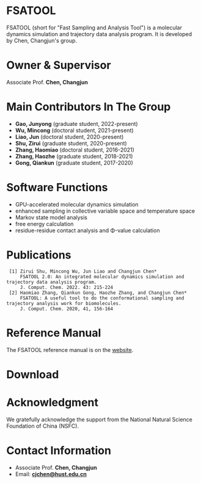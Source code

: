 # FSATOOL

FSATOOL (short for "Fast Sampling and Analysis Tool") is a molecular dynamics simulation and trajectory data analysis program. It is developed by Chen, Changjun's group.

# Owner & Supervisor

Associate Prof. **Chen, Changjun**

# Main Contributors In The Group

* **Gao, Junyong** (graduate student, 2022-present)
* **Wu, Mincong** (doctoral student, 2021-present)
* **Liao, Jun** (doctoral student, 2020-present)
* **Shu, Zirui** (graduate student, 2020-present)
* **Zhang, Haomiao** (doctoral student, 2016-2021)
* **Zhang, Haozhe** (graduate student, 2018-2021)
* **Gong, Qiankun** (graduate student, 2017-2020)

# Software Functions

* GPU-accelerated molecular dynamics simulation
* enhanced sampling in collective variable space and temperature space
* Markov state model analysis
* free energy calculation
* residue-residue contact analysis and Φ-value calculation

# Publications
```
 [1] Zirui Shu, Mincong Wu, Jun Liao and Changjun Chen*                                           
     FSATOOL 2.0: An integrated molecular dynamics simulation and trajectory data analysis program. 
     J. Comput. Chem. 2022. 43: 215-224                                                             
 [2] Haomiao Zhang, Qiankun Gong, Haozhe Zhang, and Changjun Chen*                                  
     FSATOOL: A useful tool to do the conformational sampling and trajectory analysis work for biomolecules.                                                                              
     J. Comput. Chem. 2020, 41, 156-164              
```

# Reference Manual
  The FSATOOL reference manual is on the [website](https://github.com/fsatool/fsatool.github.io/wiki).

# Download

# Acknowledgment

We gratefully acknowledge the support from the National Natural Science Foundation of China (NSFC).

# Contact Information

* Associate Prof. **Chen, Changjun**
* Email: **cjchen@hust.edu.cn**



